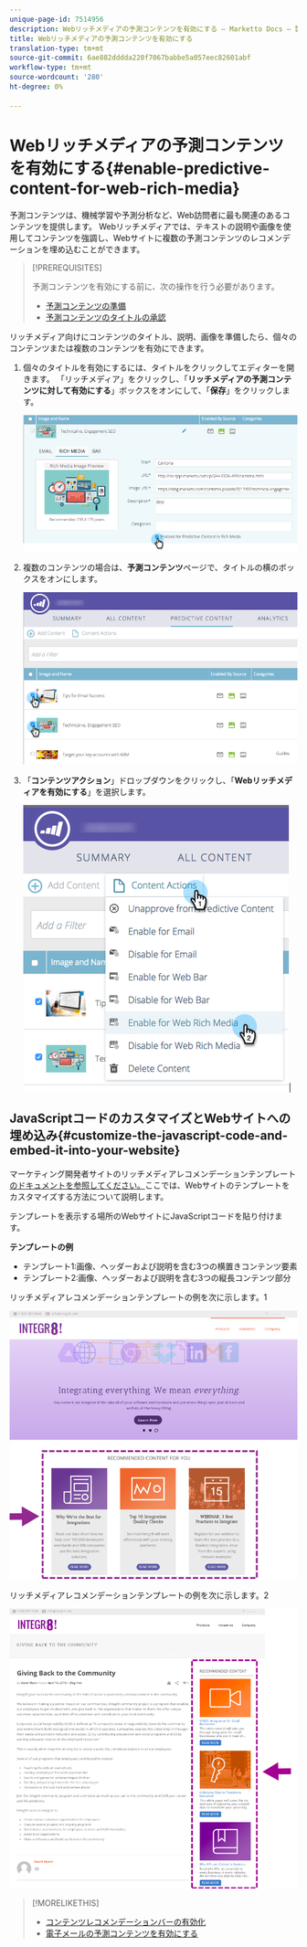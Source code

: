 ```yaml
---
unique-page-id: 7514956
description: Webリッチメディアの予測コンテンツを有効にする — Marketto Docs — 製品ドキュメント
title: Webリッチメディアの予測コンテンツを有効にする
translation-type: tm+mt
source-git-commit: 6ae882dddda220f7067babbe5a057eec82601abf
workflow-type: tm+mt
source-wordcount: '280'
ht-degree: 0%

---
```



# Webリッチメディアの予測コンテンツを有効にする{#enable-predictive-content-for-web-rich-media}

予測コンテンツは、機械学習や予測分析など、Web訪問者に最も関連のあるコンテンツを提供します。 Webリッチメディアでは、テキストの説明や画像を使用してコンテンツを強調し、Webサイトに複数の予測コンテンツのレコメンデーションを埋め込むことができます。

>[!PREREQUISITES]
>
>予測コンテンツを有効にする前に、次の操作を行う必要があります。
>
>* [予測コンテンツの準備](https://docs.marketo.com/display/docs/edit+predictive+content)
>* [予測コンテンツのタイトルの承認](/help/marketo/product-docs/predictive-content/working-with-all-content/approve-a-title-for-predictive-content.md)

>



リッチメディア向けにコンテンツのタイトル、説明、画像を準備したら、個々のコンテンツまたは複数のコンテンツを有効にできます。

1. 個々のタイトルを有効にするには、タイトルをクリックしてエディターを開きます。 「リッチメディア」をクリックし、「**リッチメディアの予測コンテンツに対して有効にする**」ボックスをオンにして、「**保存**」をクリックします。

   ![](assets/image2017-10-3-9-3a50-3a29.png)

1. 複数のコンテンツの場合は、**予測コンテンツ**&#x200B;ページで、タイトルの横のボックスをオンにします。

   ![](assets/image2017-10-3-10-3a0-3a42.png)

1. 「**コンテンツアクション**」ドロップダウンをクリックし、「**Webリッチメディアを有効にする**」を選択します。

   ![](assets/image2017-10-3-10-3a2-3a6.png)|

## JavaScriptコードのカスタマイズとWebサイトへの埋め込み{#customize-the-javascript-code-and-embed-it-into-your-website}

マーケティング開発者サイトのリッチメディアレコメンデーションテンプレート[のドキュメントを参照してください。](https://developers.marketo.com/documentation/websites/rtp-rich-media-recommendations-api)ここでは、Webサイトのテンプレートをカスタマイズする方法について説明します。

テンプレートを表示する場所のWebサイトにJavaScriptコードを貼り付けます。

**テンプレートの例**

* テンプレート1:画像、ヘッダーおよび説明を含む3つの横置きコンテンツ要素
* テンプレート2:画像、ヘッダーおよび説明を含む3つの縦長コンテンツ部分

リッチメディアレコメンデーションテンプレートの例を次に示します。1

![](assets/image2015-6-1-17-3a8-3a33.png)

リッチメディアレコメンデーションテンプレートの例を次に示します。2

![](assets/image2015-12-20-10-3a35-3a12.png)

>[!MORELIKETHIS]
>
>* [コンテンツレコメンデーションバーの有効化](enable-the-content-recommendation-bar.md)
>* [電子メールの予測コンテンツを有効にする](https://docs.marketo.com/x/vLit)

